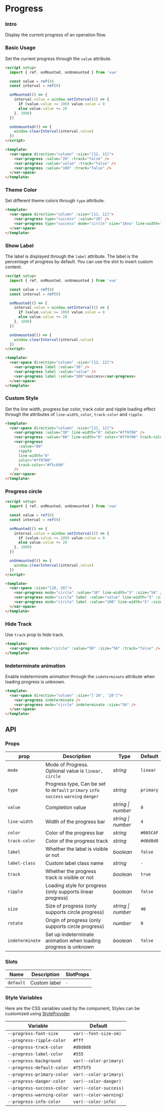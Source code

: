 # Progress

### Intro

Display the current progress of an operation flow.

### Basic Usage

Set the current progress through the `value` attribute.

```html
<script setup>
  import { ref, onMounted, onUnmounted } from 'vue'

  const value = ref(0)
  const interval = ref(0)

  onMounted(() => {
    interval.value = window.setInterval(() => {
      if (value.value >= 100) value.value = 0
      else value.value += 20
    }, 1000)
  })

  onUnmounted(() => {
    window.clearInterval(interval.value)
  })
</script>

<template>
  <var-space direction="column" :size="[12, 12]">
    <var-progress :value="20" :track="false" />
    <var-progress :value="value" :track="false" />
    <var-progress :value="100" :track="false" />
  </var-space>
</template>
```

### Theme Color

Set different theme colors through `type` attribute.

```html
<template>
  <var-space direction="column" :size="[12, 12]">
    <var-progress type="success" :value="20" />
    <var-progress type="success" mode="circle" size="18vw" line-width="5" :value="20" />
  </var-space>
</template>
```

### Show Label

The label is displayed through the `label` attribute. The label is the percentage of progress by default. You can use the slot to insert custom content.

```html
<script setup>
  import { ref, onMounted, onUnmounted } from 'vue'

  const value = ref(0)
  const interval = ref(0)

  onMounted(() => {
    interval.value = window.setInterval(() => {
      if (value.value >= 100) value.value = 0
      else value.value += 20
    }, 1000)
  })

  onUnmounted(() => {
    window.clearInterval(interval.value)
  })
</script>

<template>
  <var-space direction="column" :size="[12, 12]">
    <var-progress label :value="30" />
    <var-progress label :value="value" />
    <var-progress label :value="100">success</var-progress>
  </var-space>
</template>
```

### Custom Style

Set the line width, progress bar color, track color and ripple loading effect through the attributes of `line-width`, `color`, `track-color` and `ripple`.

```html
<template>
  <var-space direction="column" :size="[12, 12]">
    <var-progress :value="30" line-width="8" color="#ff9f00" />
    <var-progress :value="60" line-width="8" color="#ff9f00" track-color="#f5cb90" />
    <var-progress 
      :value="80"
      ripple 
      line-width="8"
      color="#ff9f00" 
      track-color="#f5cb90" 
    />
  </var-space>
</template>
```

### Progress circle

```html
<script setup>
  import { ref, onMounted, onUnmounted } from 'vue'

  const value = ref(0)
  const interval = ref(0)

  onMounted(() => {
    interval.value = window.setInterval(() => {
      if (value.value >= 100) value.value = 0
      else value.value += 20
    }, 1000)
  })

  onUnmounted(() => {
    window.clearInterval(interval.value)
  })
</script>

<template>
  <var-space :size="[20, 20]">
    <var-progress mode="circle" :value="30" line-width="5" :size="56" />
    <var-progress mode="circle" label :value="value" line-width="5" :size="56" />
    <var-progress mode="circle" label :value="100" line-width="5" :size="56" />
  </var-space>
</template>
```

### Hide Track

Use `track` prop to hide track.

```html
<template>
  <var-progress mode="circle" :value="50" :size="56" :track="false" />
</template>
```

### Indeterminate animation

Enable indeterminate animation through the `indeterminate` attribute when loading progress is unknown.

```html
<template>
  <var-space direction="column" :size="['20', '20']">
    <var-progress indeterminate />
    <var-progress mode="circle" indeterminate :size="56" />
  </var-space>
</template>
```

## API

### Props

| prop          | Description                                                | Type     | Default   |
|---------------|------------------------------------------------------------|----------|-----------|
| `mode`        | Mode of Progress. Optional value is `linear, circle`       | _string_ | `linear`  |
| `type`           | Progress type, Can be set to `default` `primary` `info` `success` `warning` `danger`  | _string_  | `primary` |
| `value`       | Completion value                                           | _string \| number_   |  `0`  |
| `line-width`  | Width of the progress bar                                  | _string \| number_   | `4` |
| `color`       | Color of the progress bar                                  | _string_ | `#005CAF` |
| `track-color` | Color of the progress track                                | _string_ | `#d8d8d8` |
| `label`       | Whether the label is visible or not                        | _boolean_ | `false`   |
| `label-class` | Custom label class name                                    | _string_ | `-`       |
| `track`       | Whether the progress track is visible or not               | _boolean_ | `true`    |
| `ripple`      | Loading style for progress (only supports linear progress) | _boolean_ | `false`   |
| `size`        | Size of progress (only supports circle progress)           | _string \| number_   | `40` |
| `rotate`      | Origin of progress (only supports circle progress)         | _number_ | `0`       |
| `indeterminate`       | Set up indeterminate animation when loading progress is unknown              | _boolean_ | `false`    |

### Slots

| Name | Description | SlotProps |
| ----- | -------------- | -------- |
| `default` | Custom label | `-` |

### Style Variables
Here are the CSS variables used by the component, Styles can be customized using [StyleProvider](#/en-US/style-provider).

| Variable | Default |
| --- | --- |
| `--progress-font-size` | `var(--font-size-sm)` |
| `--progress-ripple-color` | `#fff` |
| `--progress-track-color` | `#d8d8d8` |
| `--progress-label-color` | `#555` |
| `--progress-background` | `var(--color-primary)` |
| `--progress-default-color` | `#f5f5f5` |
| `--progress-primary-color` | `var(--color-primary)`|
| `--progress-danger-color` |  `var(--color-danger)`|
| `--progress-success-color` | `var(--color-success)`|
| `--progress-warning-color` |  `var(--color-warning)`|
| `--progress-info-color` | `var(--color-info)`|